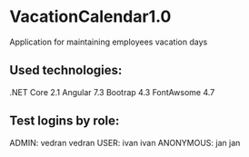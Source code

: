 # VacationCalendar1.0
Application for maintaining employees vacation days

## Used technologies:
  .NET Core 2.1
  Angular 7.3
  Bootrap 4.3
  FontAwsome 4.7
  
## Test logins by role:
ADMIN: vedran vedran
USER: ivan ivan
ANONYMOUS: jan jan
